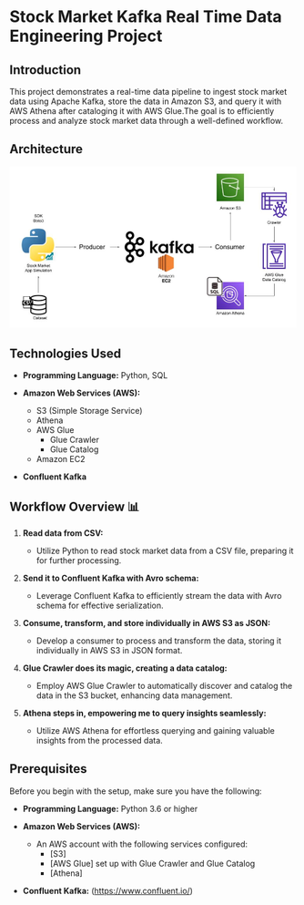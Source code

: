 # Stock Market Kafka Real Time Data Engineering Project

## Introduction 
This project demonstrates a real-time data pipeline to ingest stock market data using Apache Kafka, store the data in Amazon S3, and query it with AWS Athena after cataloging it with AWS Glue.The goal is to efficiently process and analyze stock market data through a well-defined workflow.



## Architecture 
<img src="Architecture.jpg">


## Technologies Used

- **Programming Language:** Python, SQL

- **Amazon Web Services (AWS):**
  - S3 (Simple Storage Service)
  - Athena
  - AWS Glue
    - Glue Crawler
    - Glue Catalog
  - Amazon EC2

- **Confluent Kafka**


## Workflow Overview 📊

1. **Read data from CSV:**
   - Utilize Python to read stock market data from a CSV file, preparing it for further processing.

2. **Send it to Confluent Kafka with Avro schema:**
   - Leverage Confluent Kafka to efficiently stream the data with Avro schema for effective serialization.

3. **Consume, transform, and store individually in AWS S3 as JSON:**
   - Develop a consumer to process and transform the data, storing it individually in AWS S3 in JSON format.

4. **Glue Crawler does its magic, creating a data catalog:**
   - Employ AWS Glue Crawler to automatically discover and catalog the data in the S3 bucket, enhancing data management.

5. **Athena steps in, empowering me to query insights seamlessly:**
   - Utilize AWS Athena for effortless querying and gaining valuable insights from the processed data.


## Prerequisites

Before you begin with the setup, make sure you have the following:

- **Programming Language:** Python 3.6 or higher

- **Amazon Web Services (AWS):**
  - An AWS account with the following services configured:
    - [S3]
    - [AWS Glue] set up with Glue Crawler and Glue Catalog
    - [Athena]

- **Confluent Kafka:** (https://www.confluent.io/)




